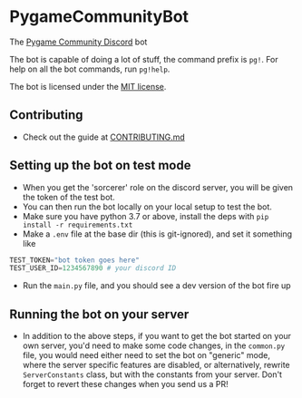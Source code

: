 # PygameCommunityBot
The [Pygame Community Discord](https://discord.gg/kD2Qq9tbKm) bot

The bot is capable of doing a lot of stuff, the command prefix is `pg!`.
For help on all the bot commands, run `pg!help`.

The bot is licensed under the [MIT license](LICENSE).

## Contributing
- Check out the guide at [CONTRIBUTING.md](docs/CONTRIBUTING.md)

## Setting up the bot on test mode
- When you get the 'sorcerer' role on the discord server, you will be given the token of  the test bot.
- You can then run the bot locally on your local setup to test the bot.
- Make sure you have python 3.7 or above, install the deps with `pip install -r requirements.txt`
- Make a `.env` file at the base dir (this is git-ignored), and set it something like
```py
TEST_TOKEN="bot token goes here"
TEST_USER_ID=1234567890 # your discord ID
```
- Run the `main.py` file, and you should see a dev version of the bot fire up

## Running the bot on your server
- In addition to the above steps, if you want to get the bot started on your own server, you'd need to make some code changes, in the `common.py` file, you would need either need to set the bot on "generic" mode, where the server specific features are disabled, or alternatively, rewrite `ServerConstants` class, but with the constants from your server. Don't forget to revert these changes when you send us a PR!
